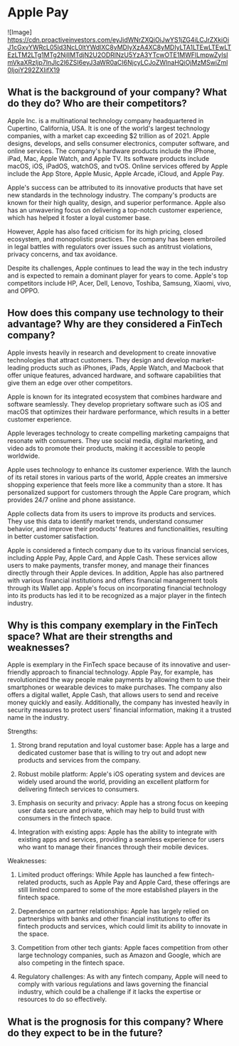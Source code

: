# Apple Pay

![Image] https://cdn.proactiveinvestors.com/eyJidWNrZXQiOiJwYS1jZG4iLCJrZXkiOiJ1cGxvYWRcL05ld3NcL0ltYWdlXC8yMDIyXzA4XC8yMDIyLTA1LTEwLTEwLTEzLTM2LTg1MTg2NjllMTdjN2U2ODRlNzU5YzA3YTcwOTE1MWFlLmpwZyIsImVkaXRzIjp7InJlc2l6ZSI6eyJ3aWR0aCI6NjcyLCJoZWlnaHQiOjMzMSwiZml0IjoiY292ZXIifX19

## What is the background of your company? What do they do? Who are their competitors?

Apple Inc. is a multinational technology company headquartered in Cupertino, California, USA. It is one of the world's largest technology companies, with a market cap exceeding $2 trillion as of 2021. Apple designs, develops, and sells consumer electronics, computer software, and online services. The company's hardware products include the iPhone, iPad, Mac, Apple Watch, and Apple TV. Its software products include macOS, iOS, iPadOS, watchOS, and tvOS. Online services offered by Apple include the App Store, Apple Music, Apple Arcade, iCloud, and Apple Pay.

Apple's success can be attributed to its innovative products that have set new standards in the technology industry. The company's products are known for their high quality, design, and superior performance. Apple also has an unwavering focus on delivering a top-notch customer experience, which has helped it foster a loyal customer base.

However, Apple has also faced criticism for its high pricing, closed ecosystem, and monopolistic practices. The company has been embroiled in legal battles with regulators over issues such as antitrust violations, privacy concerns, and tax avoidance.

Despite its challenges, Apple continues to lead the way in the tech industry and is expected to remain a dominant player for years to come. Apple's top competitors include HP, Acer, Dell, Lenovo, Toshiba, Samsung, Xiaomi, vivo, and OPPO.

## How does this company use technology to their advantage? Why are they considered a FinTech company?

Apple invests heavily in research and development to create innovative technologies that attract customers. They design and develop market-leading products such as iPhones, iPads, Apple Watch, and Macbook that offer unique features, advanced hardware, and software capabilities that give them an edge over other competitors.

Apple is known for its integrated ecosystem that combines hardware and software seamlessly. They develop proprietary software such as iOS and macOS that optimizes their hardware performance, which results in a better customer experience.

Apple leverages technology to create compelling marketing campaigns that resonate with consumers. They use social media, digital marketing, and video ads to promote their products, making it accessible to people worldwide.

Apple uses technology to enhance its customer experience. With the launch of its retail stores in various parts of the world, Apple creates an immersive shopping experience that feels more like a community than a store. It has personalized support for customers through the Apple Care program, which provides 24/7 online and phone assistance.

Apple collects data from its users to improve its products and services. They use this data to identify market trends, understand consumer behavior, and improve their products' features and functionalities, resulting in better customer satisfaction.

Apple is considered a fintech company due to its various financial services, including Apple Pay, Apple Card, and Apple Cash. These services allow users to make payments, transfer money, and manage their finances directly through their Apple devices. In addition, Apple has also partnered with various financial institutions and offers financial management tools through its Wallet app. Apple's focus on incorporating financial technology into its products has led it to be recognized as a major player in the fintech industry.

## Why is this company exemplary in the FinTech space? What are their strengths and weaknesses?

Apple is exemplary in the FinTech space because of its innovative and user-friendly approach to financial technology. Apple Pay, for example, has revolutionized the way people make payments by allowing them to use their smartphones or wearable devices to make purchases. The company also offers a digital wallet, Apple Cash, that allows users to send and receive money quickly and easily. Additionally, the company has invested heavily in security measures to protect users' financial information, making it a trusted name in the industry.

Strengths:
1. Strong brand reputation and loyal customer base: Apple has a large and dedicated customer base that is willing to try out and adopt new products and services from the company.

2. Robust mobile platform: Apple's iOS operating system and devices are widely used around the world, providing an excellent platform for delivering fintech services to consumers.

3. Emphasis on security and privacy: Apple has a strong focus on keeping user data secure and private, which may help to build trust with consumers in the fintech space.

4. Integration with existing apps: Apple has the ability to integrate with existing apps and services, providing a seamless experience for users who want to manage their finances through their mobile devices.

Weaknesses:
1. Limited product offerings: While Apple has launched a few fintech-related products, such as Apple Pay and Apple Card, these offerings are still limited compared to some of the more established players in the fintech space.

2. Dependence on partner relationships: Apple has largely relied on partnerships with banks and other financial institutions to offer its fintech products and services, which could limit its ability to innovate in the space.

3. Competition from other tech giants: Apple faces competition from other large technology companies, such as Amazon and Google, which are also competing in the fintech space.

4. Regulatory challenges: As with any fintech company, Apple will need to comply with various regulations and laws governing the financial industry, which could be a challenge if it lacks the expertise or resources to do so effectively.


## What is the prognosis for this company? Where do they expect to be in the future?
